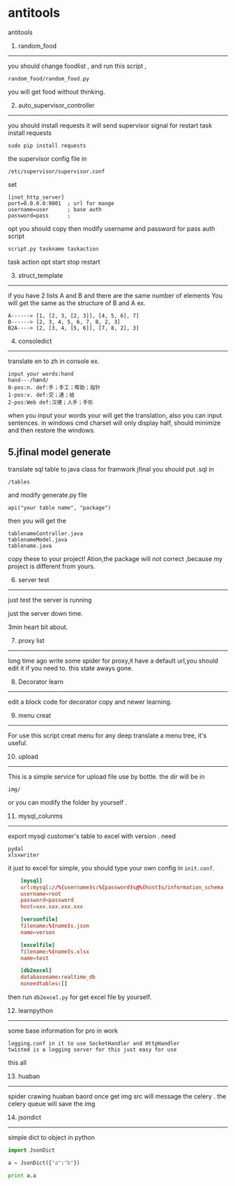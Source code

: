 # antitools

antitools

1. random_food 
------------------------------------------------------
you should change foodlist , and run this script ,

    random_food/random_food.py
you  will get food without thinking.

2. auto_supervisor_controller
------------------------------------------------------
you should install requests 
it will send supervisor signal for restart task
install requests

    sudo pip install requests

the supervisor config file in 

    /etc/supervisor/supervisor.conf

set

    [inet_http_server]
	port=0.0.0.0:9001  ; url for mange
	username=user      ; base auth
	password=pass      ;
opt you should copy then
modify username  and password for pass auth
script 

    script.py taskname taskaction
	
task action opt
    start
	stop
	restart

3. struct_template
-------------------------------------------------------
if you have 2 lists A and B
and there are the same number of elements
You will get the same as the structure of B and A
ex.

    A------> [1, [2, 3, [2, 3]], [4, 5, 6], 7]
    B------> [2, 3, 4, 5, 6, 7, 8, 2, 3]
    B2A----> [2, [3, 4, [5, 6]], [7, 8, 2], 3]

4. consoledict
-------------------------------------------------------
translate en to zh in console 
ex.

    input your words:hand                                                                                                
    hand---/hænd/                                                                                                        
    0-pos:n. def:手；手工；帮助；指针                                                                                    
    1-pos:v. def:交；递；给                                                                                              
    2-pos:Web def:汉德；人手；手形

when you input your words your will get the translation, also you can input sentences.
in windows cmd charset will only display half, should minimize and then restore the windows.

5.jfinal model generate
-------------------------------------------------------
translate sql table to java class for framwork jfinal
you should put .sql in 

    /tables

and modify generate.py file 

    api("your table name", "package")

then you will get the 

    tablenameContraller.java
    tablenameModel.java
    tablename.java

copy these to your project! Ation,the package will not correct ,because my project is different from yours.

6. server test
---------------------------------------------------------
just test the server is running

just the server down time.

3min heart bit about.

7. proxy list
---------------------------------------------------------
long time ago write some spider for proxy,it have a default url,you should edit it if you need to.
this state aways gone.

8. Decorator learn
---------------------------------------------------------
edit a block code for decorator copy and newer learning.

9. menu creat
---------------------------------------------------------
For use this script creat menu for any deep translate a  menu tree, it's useful.

10. upload
---------------------------------------------------------
This is a simple service for upload file use by bottle.
the dir will be in 

    img/

or you can modify the folder by yourself .

11. mysql_colunms
---------------------------------------------------------
export mysql customer's table to excel with version .
need

    pydal
    xlsxwriter

it just to excel for simple, you should type your own config in `init.conf`.

```conf
    [mysql]
    url:mysql://%(username)s:%(password)s@%(host)s/information_schema
    username=root
    password=password
    host=xxx.xxx.xxx.xxx

    [versonfile]
    filename:%(name)s.json
    name=verson

    [excelfile]
    filename:%(name)s.xlsx
    name=test

    [db2excel]
    databasename:realtime_db
    noneedtables:[]
```

then run `db2excel.py` for get excel file by yourself.

12. learnpython
----------------------------------------------------------
some base information for pro in work
    
    logging.conf in it to use SocketHandler and HttpHandler
    twisted is a logging server for this just easy for use

this all

13. huaban
--------------------------------------------------------
spider crawing huaban baord
once get img src will message the celery .
the celery queue will save the img

14. jsondict
--------------------------------------------------------
simple dict to object in python
```python
import JsonDict

a = JsonDict({"a":"b"})

print a.a
```
